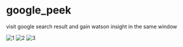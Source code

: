 # google_peek
visit google search result and gain watson insight in the same window

![1](https://user-images.githubusercontent.com/33816465/37782968-a5b269c0-2dca-11e8-8893-394b49d057f8.png)
![2](https://user-images.githubusercontent.com/33816465/37782969-a5c2fe8e-2dca-11e8-9285-7814eb143666.png)
![3](https://user-images.githubusercontent.com/33816465/37782970-a5d9810e-2dca-11e8-999f-2e465200f2b1.png)

